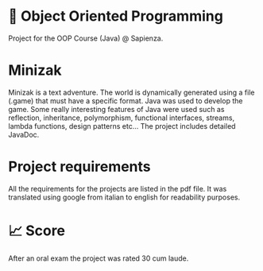 # 👾 Object Oriented Programming
Project for the OOP Course (Java) @ Sapienza.

# Minizak
Minizak is a text adventure. The world is dynamically generated using a file (.game) that must have a specific format.
Java was used to develop the game. Some really interesting features of Java were used such as reflection, inheritance, polymorphism, functional interfaces, streams, lambda functions, design patterns etc...
The project includes detailed JavaDoc.

# Project requirements
All the requirements for the projects are listed in the pdf file. It was translated using google from italian to english for readability purposes.

# 📈 Score
After an oral exam the project was rated 30 cum laude.
